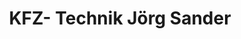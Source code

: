 ---
title: "KFZ- Technik Jörg Sander"
url: /bad-salzuflen/kfz-technik-joerg-sander/
shop: Autowerkstatt
---